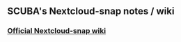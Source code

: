 ## SCUBA's Nextcloud-snap notes / wiki

### [Official Nextcloud-snap wiki](https://github.com/nextcloud-snap/nextcloud-snap/wiki)
